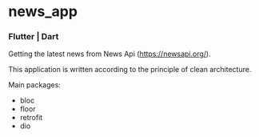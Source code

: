 # news_app

### Flutter | Dart

Getting the latest news from News Api (https://newsapi.org/).

This application is written according to the principle of clean architecture.

Main packages:

- bloc
- floor
- retrofit
- dio
